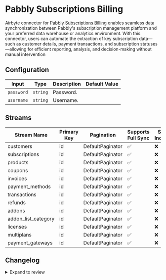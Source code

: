 # Pabbly Subscriptions Billing
Airbyte connector for [Pabbly Subscriptions Billing](https://www.pabbly.com/subscriptions/) enables seamless data synchronization between Pabbly&#39;s subscription management platform and your preferred data warehouse or analytics environment. With this connector, users can automate the extraction of key subscription data—such as customer details, payment transactions, and subscription statuses—allowing for efficient reporting, analysis, and decision-making without manual intervention

## Configuration

| Input | Type | Description | Default Value |
|-------|------|-------------|---------------|
| `password` | `string` | Password.  |  |
| `username` | `string` | Username.  |  |

## Streams
| Stream Name | Primary Key | Pagination | Supports Full Sync | Supports Incremental |
|-------------|-------------|------------|---------------------|----------------------|
| customers | id | DefaultPaginator | ✅ |  ❌  |
| subscriptions | id | DefaultPaginator | ✅ |  ❌  |
| products | id | DefaultPaginator | ✅ |  ❌  |
| coupons | id | DefaultPaginator | ✅ |  ❌  |
| invoices | id | DefaultPaginator | ✅ |  ❌  |
| payment_methods | id | DefaultPaginator | ✅ |  ❌  |
| transactions | id | DefaultPaginator | ✅ |  ❌  |
| refunds | id | DefaultPaginator | ✅ |  ❌  |
| addons | id | DefaultPaginator | ✅ |  ❌  |
| addon_list_category | id | DefaultPaginator | ✅ |  ❌  |
| licenses | id | DefaultPaginator | ✅ |  ❌  |
| multiplans | id | DefaultPaginator | ✅ |  ❌  |
| payment_gateways | id | DefaultPaginator | ✅ |  ❌  |

## Changelog

<details>
  <summary>Expand to review</summary>

| Version          | Date              | Pull Request | Subject        |
|------------------|-------------------|--------------|----------------|
| 0.0.16 | 2025-04-05 | [57290](https://github.com/airbytehq/airbyte/pull/57290) | Update dependencies |
| 0.0.15 | 2025-03-29 | [56798](https://github.com/airbytehq/airbyte/pull/56798) | Update dependencies |
| 0.0.14 | 2025-03-22 | [56203](https://github.com/airbytehq/airbyte/pull/56203) | Update dependencies |
| 0.0.13 | 2025-03-08 | [55049](https://github.com/airbytehq/airbyte/pull/55049) | Update dependencies |
| 0.0.12 | 2025-02-23 | [54556](https://github.com/airbytehq/airbyte/pull/54556) | Update dependencies |
| 0.0.11 | 2025-02-15 | [54011](https://github.com/airbytehq/airbyte/pull/54011) | Update dependencies |
| 0.0.10 | 2025-02-08 | [53512](https://github.com/airbytehq/airbyte/pull/53512) | Update dependencies |
| 0.0.9 | 2025-02-01 | [52974](https://github.com/airbytehq/airbyte/pull/52974) | Update dependencies |
| 0.0.8 | 2025-01-25 | [52521](https://github.com/airbytehq/airbyte/pull/52521) | Update dependencies |
| 0.0.7 | 2025-01-18 | [51317](https://github.com/airbytehq/airbyte/pull/51317) | Update dependencies |
| 0.0.6 | 2024-12-28 | [50725](https://github.com/airbytehq/airbyte/pull/50725) | Update dependencies |
| 0.0.5 | 2024-12-21 | [50249](https://github.com/airbytehq/airbyte/pull/50249) | Update dependencies |
| 0.0.4 | 2024-12-14 | [49681](https://github.com/airbytehq/airbyte/pull/49681) | Update dependencies |
| 0.0.3 | 2024-12-12 | [49320](https://github.com/airbytehq/airbyte/pull/49320) | Update dependencies |
| 0.0.2 | 2024-12-11 | [49056](https://github.com/airbytehq/airbyte/pull/49056) | Starting with this version, the Docker image is now rootless. Please note that this and future versions will not be compatible with Airbyte versions earlier than 0.64 |
| 0.0.1 | 2024-11-08 | | Initial release by [@parthiv11](https://github.com/parthiv11) via Connector Builder |

</details>
